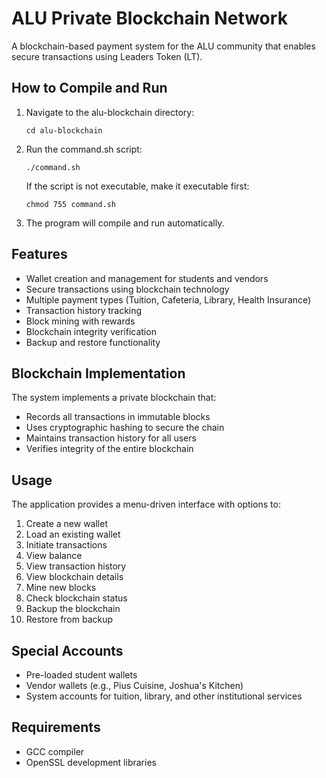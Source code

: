 # ALU Private Blockchain Network

A blockchain-based payment system for the ALU community that enables secure transactions using Leaders Token (LT).

## How to Compile and Run

1. Navigate to the alu-blockchain directory:

   ```
   cd alu-blockchain
   ```

2. Run the command.sh script:

   ```
   ./command.sh
   ```

   If the script is not executable, make it executable first:

   ```
   chmod 755 command.sh
   ```

3. The program will compile and run automatically.

## Features

- Wallet creation and management for students and vendors
- Secure transactions using blockchain technology
- Multiple payment types (Tuition, Cafeteria, Library, Health Insurance)
- Transaction history tracking
- Block mining with rewards
- Blockchain integrity verification
- Backup and restore functionality

## Blockchain Implementation

The system implements a private blockchain that:

- Records all transactions in immutable blocks
- Uses cryptographic hashing to secure the chain
- Maintains transaction history for all users
- Verifies integrity of the entire blockchain

## Usage

The application provides a menu-driven interface with options to:

1. Create a new wallet
2. Load an existing wallet
3. Initiate transactions
4. View balance
5. View transaction history
6. View blockchain details
7. Mine new blocks
8. Check blockchain status
9. Backup the blockchain
10. Restore from backup

## Special Accounts

- Pre-loaded student wallets
- Vendor wallets (e.g., Pius Cuisine, Joshua's Kitchen)
- System accounts for tuition, library, and other institutional services

## Requirements

- GCC compiler
- OpenSSL development libraries
